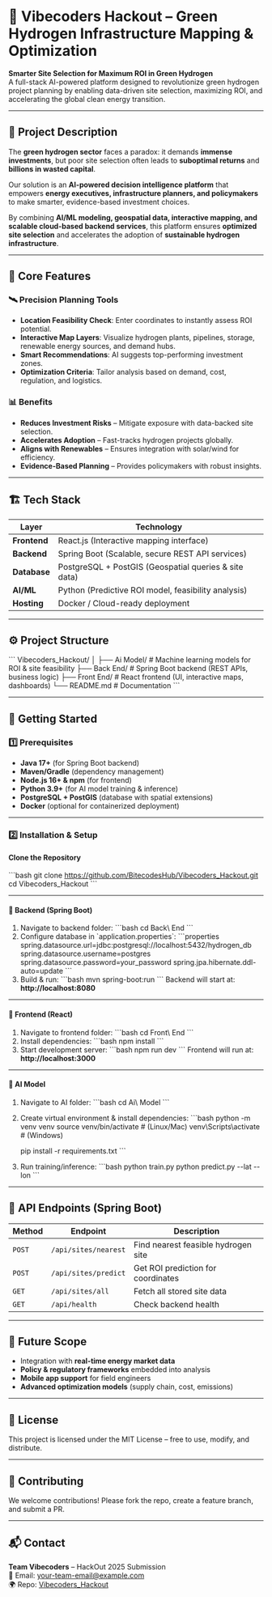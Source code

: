 # 🌱 Vibecoders Hackout – Green Hydrogen Infrastructure Mapping & Optimization

**Smarter Site Selection for Maximum ROI in Green Hydrogen**  
A full-stack AI-powered platform designed to revolutionize green hydrogen project planning by enabling data-driven site selection, maximizing ROI, and accelerating the global clean energy transition.

---

## 📌 Project Description

The **green hydrogen sector** faces a paradox: it demands **immense investments**, but poor site selection often leads to **suboptimal returns** and **billions in wasted capital**.  

Our solution is an **AI-powered decision intelligence platform** that empowers **energy executives, infrastructure planners, and policymakers** to make smarter, evidence-based investment choices.  

By combining **AI/ML modeling, geospatial data, interactive mapping, and scalable cloud-based backend services**, this platform ensures **optimized site selection** and accelerates the adoption of **sustainable hydrogen infrastructure**.

---

## 🔑 Core Features

### 🛰️ Precision Planning Tools
- **Location Feasibility Check**: Enter coordinates to instantly assess ROI potential.  
- **Interactive Map Layers**: Visualize hydrogen plants, pipelines, storage, renewable energy sources, and demand hubs.  
- **Smart Recommendations**: AI suggests top-performing investment zones.  
- **Optimization Criteria**: Tailor analysis based on demand, cost, regulation, and logistics.  

### 📊 Benefits
- **Reduces Investment Risks** – Mitigate exposure with data-backed site selection.  
- **Accelerates Adoption** – Fast-tracks hydrogen projects globally.  
- **Aligns with Renewables** – Ensures integration with solar/wind for efficiency.  
- **Evidence-Based Planning** – Provides policymakers with robust insights.  

---

## 🏗️ Tech Stack

| Layer        | Technology |
|--------------|------------|
| **Frontend** | React.js (Interactive mapping interface) |
| **Backend**  | Spring Boot (Scalable, secure REST API services) |
| **Database** | PostgreSQL + PostGIS (Geospatial queries & site data) |
| **AI/ML**    | Python (Predictive ROI model, feasibility analysis) |
| **Hosting**  | Docker / Cloud-ready deployment |

---

## ⚙️ Project Structure

\`\`\`
Vibecoders_Hackout/
│
├── Ai Model/       # Machine learning models for ROI & site feasibility
├── Back End/       # Spring Boot backend (REST APIs, business logic)
├── Front End/      # React frontend (UI, interactive maps, dashboards)
└── README.md       # Documentation
\`\`\`

---

## 🚀 Getting Started

### 1️⃣ Prerequisites
- **Java 17+** (for Spring Boot backend)  
- **Maven/Gradle** (dependency management)  
- **Node.js 16+ & npm** (for frontend)  
- **Python 3.9+** (for AI model training & inference)  
- **PostgreSQL + PostGIS** (database with spatial extensions)  
- **Docker** (optional for containerized deployment)  

---

### 2️⃣ Installation & Setup

#### Clone the Repository
\`\`\`bash
git clone https://github.com/BitecodesHub/Vibecoders_Hackout.git
cd Vibecoders_Hackout
\`\`\`

---

#### 🔹 Backend (Spring Boot)
1. Navigate to backend folder:
   \`\`\`bash
   cd Back\ End
   \`\`\`
2. Configure database in \`application.properties\`:
   \`\`\`properties
   spring.datasource.url=jdbc:postgresql://localhost:5432/hydrogen_db
   spring.datasource.username=postgres
   spring.datasource.password=your_password
   spring.jpa.hibernate.ddl-auto=update
   \`\`\`
3. Build & run:
   \`\`\`bash
   mvn spring-boot:run
   \`\`\`
   Backend will start at: **http://localhost:8080**

---

#### 🔹 Frontend (React)
1. Navigate to frontend folder:
   \`\`\`bash
   cd Front\ End
   \`\`\`
2. Install dependencies:
   \`\`\`bash
   npm install
   \`\`\`
3. Start development server:
   \`\`\`bash
   npm run dev
   \`\`\`
   Frontend will run at: **http://localhost:3000**

---

#### 🔹 AI Model
1. Navigate to AI folder:
   \`\`\`bash
   cd Ai\ Model
   \`\`\`
2. Create virtual environment & install dependencies:
   \`\`\`bash
   python -m venv venv
   source venv/bin/activate   # (Linux/Mac)
   venv\Scripts\activate      # (Windows)

   pip install -r requirements.txt
   \`\`\`
3. Run training/inference:
   \`\`\`bash
   python train.py
   python predict.py --lat <LAT> --lon <LON>
   \`\`\`

---

## 🧩 API Endpoints (Spring Boot)

| Method | Endpoint              | Description |
|--------|-----------------------|-------------|
| `POST` | `/api/sites/nearest`  | Find nearest feasible hydrogen site |
| `POST` | `/api/sites/predict`  | Get ROI prediction for coordinates |
| `GET`  | `/api/sites/all`      | Fetch all stored site data |
| `GET`  | `/api/health`         | Check backend health |

---

## 📌 Future Scope
- Integration with **real-time energy market data**  
- **Policy & regulatory frameworks** embedded into analysis  
- **Mobile app support** for field engineers  
- **Advanced optimization models** (supply chain, cost, emissions)  

---

## 📜 License
This project is licensed under the MIT License – free to use, modify, and distribute.  

---

## 🤝 Contributing
We welcome contributions! Please fork the repo, create a feature branch, and submit a PR.  

---

## 📬 Contact
**Team Vibecoders** – HackOut 2025 Submission  
📧 Email: your-team-email@example.com  
🌍 Repo: [Vibecoders_Hackout](https://github.com/BitecodesHub/Vibecoders_Hackout)  
